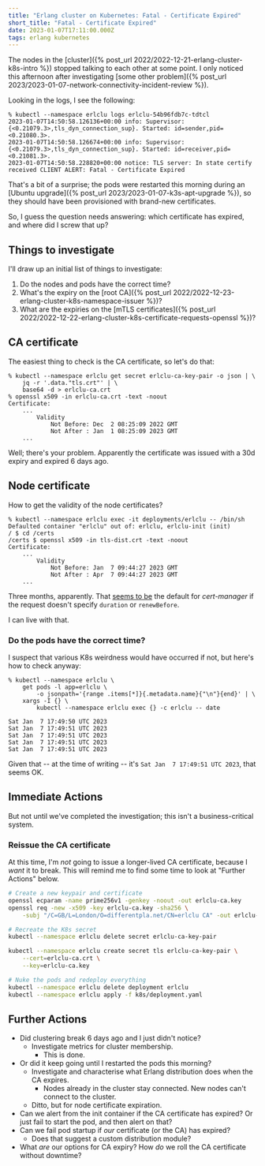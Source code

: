 ```yaml
---
title: "Erlang cluster on Kubernetes: Fatal - Certificate Expired"
short_title: "Fatal - Certificate Expired"
date: 2023-01-07T17:11:00.000Z
tags: erlang kubernetes
---
```


The nodes in the [cluster]({% post_url 2022/2022-12-21-erlang-cluster-k8s-intro %}) stopped talking to each other at some point. I only noticed this afternoon after investigating [some other problem]({% post_url 2023/2023-01-07-network-connectivity-incident-review %}).

Looking in the logs, I see the following:

```
% kubectl --namespace erlclu logs erlclu-54b96fdb7c-tdtcl
2023-01-07T14:50:58.126136+00:00 info: Supervisor: {<0.21079.3>,tls_dyn_connection_sup}. Started: id=sender,pid=<0.21080.3>.
2023-01-07T14:50:58.126674+00:00 info: Supervisor: {<0.21079.3>,tls_dyn_connection_sup}. Started: id=receiver,pid=<0.21081.3>.
2023-01-07T14:50:58.228820+00:00 notice: TLS server: In state certify received CLIENT ALERT: Fatal - Certificate Expired
```

That's a bit of a surprise; the pods were restarted this morning during an [Ubuntu upgrade]({% post_url
2023/2023-01-07-k3s-apt-upgrade %}), so they should have been provisioned with brand-new certificates.

So, I guess the question needs answering: which certificate has expired, and where did I screw that up?

## Things to investigate

I'll draw up an initial list of things to investigate:

1. Do the nodes and pods have the correct time?
2. What's the expiry on the [root CA]({% post_url 2022/2022-12-23-erlang-cluster-k8s-namespace-issuer %})?
3. What are the expiries on the [mTLS certificates]({% post_url 2022/2022-12-22-erlang-cluster-k8s-certificate-requests-openssl %})?

## CA certificate

The easiest thing to check is the CA certificate, so let's do that:

```
% kubectl --namespace erlclu get secret erlclu-ca-key-pair -o json | \
    jq -r '.data."tls.crt"' | \
    base64 -d > erlclu-ca.crt
% openssl x509 -in erlclu-ca.crt -text -noout
Certificate:
    ...
        Validity
            Not Before: Dec  2 08:25:09 2022 GMT
            Not After : Jan  1 08:25:09 2023 GMT
    ...
```

Well; there's your problem. Apparently the certificate was issued with a 30d expiry and expired 6 days ago.

## Node certificate

How to get the validity of the node certificates?

```
% kubectl --namespace erlclu exec -it deployments/erlclu -- /bin/sh
Defaulted container "erlclu" out of: erlclu, erlclu-init (init)
/ $ cd /certs
/certs $ openssl x509 -in tls-dist.crt -text -noout
Certificate:
    ...
        Validity
            Not Before: Jan  7 09:44:27 2023 GMT
            Not After : Apr  7 09:44:27 2023 GMT
    ...
```

Three months, apparently. That [seems to be](https://cert-manager.io/v1.2-docs/faq/#if-renewbefore-or-duration-is-not-defined-what-will-be-the-default-value) the default for _cert-manager_ if the request doesn't specify `duration` or `renewBefore`.

I can live with that.

### Do the pods have the correct time?

I suspect that various K8s weirdness would have occurred if not, but here's how to check anyway:

```
% kubectl --namespace erlclu \
    get pods -l app=erlclu \
        -o jsonpath='{range .items[*]}{.metadata.name}{"\n"}{end}' | \
    xargs -I {} \
        kubectl --namespace erlclu exec {} -c erlclu -- date

Sat Jan  7 17:49:50 UTC 2023
Sat Jan  7 17:49:51 UTC 2023
Sat Jan  7 17:49:51 UTC 2023
Sat Jan  7 17:49:51 UTC 2023
Sat Jan  7 17:49:51 UTC 2023
```

Given that -- at the time of writing -- it's `Sat Jan  7 17:49:51 UTC 2023`, that seems OK.

## Immediate Actions

But not until we've completed the investigation; this isn't a business-critical system.

### Reissue the CA certificate

At this time, I'm _not_ going to issue a longer-lived CA certificate, because I _want_ it to break. This will remind me to
find some time to look at "Further Actions" below.

```sh
# Create a new keypair and certificate
openssl ecparam -name prime256v1 -genkey -noout -out erlclu-ca.key
openssl req -new -x509 -key erlclu-ca.key -sha256 \
    -subj "/C=GB/L=London/O=differentpla.net/CN=erlclu CA" -out erlclu-ca.crt

# Recreate the K8s secret
kubectl --namespace erlclu delete secret erlclu-ca-key-pair

kubectl --namespace erlclu create secret tls erlclu-ca-key-pair \
    --cert=erlclu-ca.crt \
    --key=erlclu-ca.key

# Nuke the pods and redeploy everything
kubectl --namespace erlclu delete deployment erlclu
kubectl --namespace erlclu apply -f k8s/deployment.yaml
```

## Further Actions

- Did clustering break 6 days ago and I just didn't notice?
  - Investigate metrics for cluster membership.
    - This is done.
- Or did it keep going until I restarted the pods this morning?
  - Investigate and characterise what Erlang distribution does when the CA expires.
    - Nodes already in the cluster stay connected. New nodes can't connect to the cluster.
  - Ditto, but for node certificate expiration.
- Can we alert from the init container if the CA certificate has expired? Or just fail to start the pod, and then alert
  on that?
- Can we fail pod startup if _our_ certificate (or the CA) has expired?
  - Does that suggest a custom distribution module?
- What _are_ our options for CA expiry? How _do_ we roll the CA certificate without downtime?
